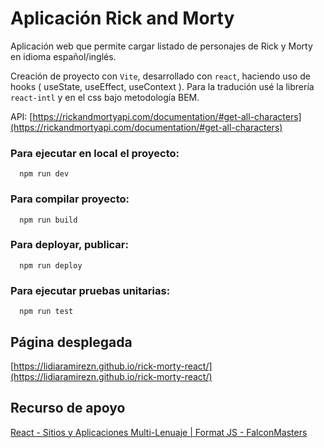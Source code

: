 # Aplicación Rick and Morty

Aplicación web que permite cargar listado de personajes de Rick y Morty en idioma español/inglés.

Creación de proyecto con `Vite`, desarrollado con `react`, haciendo uso de hooks ( useState, useEffect, useContext ). Para la tradución usé la librería `react-intl` y en el css bajo metodología BEM.

API: [https://rickandmortyapi.com/documentation/#get-all-characters](https://rickandmortyapi.com/documentation/#get-all-characters)

### Para ejecutar en local el proyecto: 
```shell 
  npm run dev 
```

### Para compilar proyecto:
```shell 
  npm run build
```

### Para deployar, publicar:
```shell 
  npm run deploy
```

### Para ejecutar pruebas unitarias:
```shell 
  npm run test
```

## Página desplegada

[https://lidiaramirezn.github.io/rick-morty-react/](https://lidiaramirezn.github.io/rick-morty-react/)

## Recurso de apoyo

[React - Sitios y Aplicaciones Multi-Lenuaje | Format JS - FalconMasters
](https://www.youtube.com/watch?v=OueflnXmo1U&t=3307s)